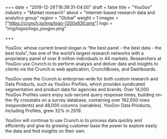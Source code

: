 +++
date = "2019-12-26T18:39:31-04:00"
draft = false
title = "YouGov"
industry = "Market research"
about = "Internet-based research data and analytics group"
region = "Global"
weight = 1
images = ["https://crunch.io/img/logo-1200x630.png"]
logo = "img/logos/logo_yougov.png"

+++

YouGov, whose current brand slogan is “the best panel - the best data - the best tools”, has one of the world’s largest research networks with a proprietary panel of over 8 million individuals in 44 markets. Researchers at YouGov use Crunch.io to perform analysis and deliver data and insights to clients via the Crunch.io web application, CrunchBoxes, and Dashboards.

<span class="highlight">YouGov uses the Crunch.io <span class="font-italic">enterprise-wide</span> for both custom research and Data Products, such as YouGov Profiles,</span> which provides syndicated segmentation and product data for agencies and brands. Over 14,000 YouGov Profiles users enjoy sub-second query response times, building on-the-fly crosstabs on a survey database, containing over 192,000 rows (respondents) and 48,000 columns (variables). YouGov Data Products, including Profiles, grew 32% in 2019.

YouGov will continue to use Crunch.io to process data quickly and efficiently and give its growing customer base the power to explore easily the data and find insights on their own.
